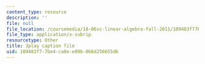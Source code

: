 ```yaml
---
content_type: resource
description: ''
file: null
file_location: /coursemedia/18-06sc-linear-algebra-fall-2011/109483f77be4ca0ee00b066d256655db_lGGDIGizcQ0.srt
file_type: application/x-subrip
resourcetype: Other
title: 3play caption file
uid: 109483f7-7be4-ca0e-e00b-066d256655db
---
```

